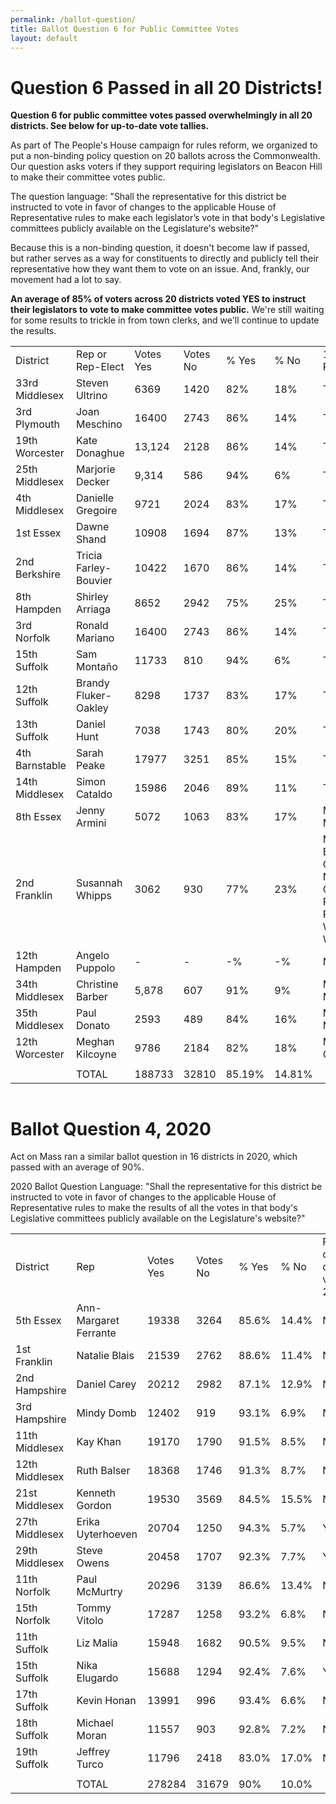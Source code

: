 ```yaml
---
permalink: /ballot-question/
title: Ballot Question 6 for Public Committee Votes
layout: default
---
```

# Question 6 Passed in all 20 Districts!

**Question 6 for public committee votes passed overwhelmingly in all 20 districts. See below for up-to-date vote tallies.**

As part of The People's House campaign for rules reform, we organized to put a non-binding policy question on 20 ballots across the Commonwealth. Our question asks voters if they support requiring legislators on Beacon Hill to make their committee votes public. 

T﻿he question language: "Shall the representative for this district be instructed to vote in favor of changes to the applicable House of Representative rules to make each legislator’s vote in that body's Legislative committees publicly available on the Legislature's website?"

Because this is a non-binding question, it doesn't become law if passed, but rather serves as a way for constituents to directly and publicly tell their representative how they want them to vote on an issue. And, frankly, our movement had a lot to say.

**An average of 85% of voters across 20 districts voted YES to instruct their legislators to vote to make committee votes public.** We're still waiting for some results to trickle in from town clerks, and we'll continue to update the results.

|                |                       |           |          |        |        |                                                                                            |
| -------------- | --------------------- | --------- | -------- | ------ | ------ | ------------------------------------------------------------------------------------------ |
| District       | Rep or Rep-Elect      | Votes Yes | Votes No | % Yes  | % No   | 100% Reporting?                                                                            |
| 33rd Middlesex | Steven Ultrino        | 6369      | 1420     | 82%    | 18%    | TRUE                                                                                       |
| 3rd Plymouth   | Joan Meschino         | 16400     | 2743     | 86%    | 14%    | TRUE                                                                                       |
| 19th Worcester | Kate Donaghue         | 13,124    | 2128     | 86%    | 14%    | TRUE                                                                                       |
| 25th Middlesex | Marjorie Decker       | 9,314     | 586      | 94%    | 6%     | TRUE                                                                                       |
| 4th Middlesex  | Danielle Gregoire     | 9721      | 2024     | 83%    | 17%    | TRUE                                                                                       |
| 1st Essex      | Dawne Shand           | 10908     | 1694     | 87%    | 13%    | TRUE                                                                                       |
| 2nd Berkshire  | Tricia Farley-Bouvier | 10422     | 1670     | 86%    | 14%    | TRUE                                                                                       |
| 8th Hampden    | Shirley Arriaga       | 8652      | 2942     | 75%    | 25%    | TRUE                                                                                       |
| 3rd Norfolk    | Ronald Mariano        | 16400     | 2743     | 86%    | 14%    | TRUE                                                                                       |
| 15th Suffolk   | Sam Montaño           | 11733     | 810      | 94%    | 6%     | TRUE                                                                                       |
| 12th Suffolk   | Brandy Fluker-Oakley  | 8298      | 1737     | 83%    | 17%    | TRUE                                                                                       |
| 13th Suffolk   | Daniel Hunt           | 7038      | 1743     | 80%    | 20%    | TRUE                                                                                       |
| 4th Barnstable | Sarah Peake           | 17977     | 3251     | 85%    | 15%    | TRUE                                                                                       |
| 14th Middlesex | Simon Cataldo         | 15986     | 2046     | 89%    | 11%    | TRUE                                                                                       |
| 8th Essex      | Jenny Armini          | 5072      | 1063     | 83%    | 17%    | Missing Marblehead                                                                         |
| 2nd Franklin   | Susannah Whipps       | 3062      | 930      | 77%    | 23%    | Missing Erving, Greenfield, Northfield, Orange, Philipston, Royalston, Warwick, Winchendon |
| 12th Hampden   | Angelo Puppolo        | \-        | \-       | \-%    | \-%    | No data yet                                                                                |
| 34th Middlesex | Christine Barber      | 5,878     | 607      | 91%    | 9%     | Missing Medford                                                                            |
| 35th Middlesex | Paul Donato           | 2593      | 489      | 84%    | 16%    | Missing Medford                                                                            |
| 12th Worcester | Meghan Kilcoyne       | 9786      | 2184     | 82%    | 18%    | Missing Clinton                                                                            |
|                |                       |           |          |        |        |                                                                                            |
|                | TOTAL                 | 188733    | 32810    | 85.19% | 14.81% |                                                                                            |

![]()

# Ballot Question 4, 2020

Act on Mass ran a similar ballot question in 16 districts in 2020, which passed with an average of 90%.

2020 Ballot Question Language: "Shall the representative for this district be instructed to vote in favor of changes to the applicable House of Representative rules to make the results of all the votes in that body's Legislative committees publicly available on the Legislature's website?"

|                |                       |           |          |       |       |                                              |
| -------------- | --------------------- | --------- | -------- | ----- | ----- | -------------------------------------------- |
| District       | Rep                   | Votes Yes | Votes No | % Yes | % No  | Rep's vote on public committee votes in 2021 |
| 5th Essex      | Ann-Margaret Ferrante | 19338     | 3264     | 85.6% | 14.4% | NO                                           |
| 1st Franklin   | Natalie Blais         | 21539     | 2762     | 88.6% | 11.4% | NO                                           |
| 2nd Hampshire  | Daniel Carey          | 20212     | 2982     | 87.1% | 12.9% | NO                                           |
| 3rd Hampshire  | Mindy Domb            | 12402     | 919      | 93.1% | 6.9%  | NO                                           |
| 11th Middlesex | Kay Khan              | 19170     | 1790     | 91.5% | 8.5%  | NO                                           |
| 12th Middlesex | Ruth Balser           | 18368     | 1746     | 91.3% | 8.7%  | NO                                           |
| 21st Middlesex | Kenneth Gordon        | 19530     | 3569     | 84.5% | 15.5% | NO                                           |
| 27th Middlesex | Erika Uyterhoeven     | 20704     | 1250     | 94.3% | 5.7%  | YES                                          |
| 29th Middlesex | Steve Owens           | 20458     | 1707     | 92.3% | 7.7%  | YES                                          |
| 11th Norfolk   | Paul McMurtry         | 20296     | 3139     | 86.6% | 13.4% | NO                                           |
| 15th Norfolk   | Tommy Vitolo          | 17287     | 1258     | 93.2% | 6.8%  | NO                                           |
| 11th Suffolk   | Liz Malia             | 15948     | 1682     | 90.5% | 9.5%  | NO                                           |
| 15th Suffolk   | Nika Elugardo         | 15688     | 1294     | 92.4% | 7.6%  | YES                                          |
| 17th Suffolk   | Kevin Honan           | 13991     | 996      | 93.4% | 6.6%  | NO                                           |
| 18th Suffolk   | Michael Moran         | 11557     | 903      | 92.8% | 7.2%  | NO                                           |
| 19th Suffolk   | Jeffrey Turco         | 11796     | 2418     | 83.0% | 17.0% | NO                                           |
|                |                       |           |          |       |       |                                              |
|                | TOTAL                 | 278284    | 31679    | 90%   | 10.0% |                                              |